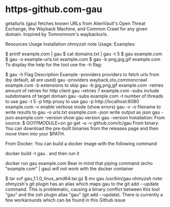# https-github.com-gau
getallurls (gau) fetches known URLs from AlienVault's Open Threat Exchange, the Wayback Machine, and Common Crawl for any given domain. Inspired by Tomnomnom's waybackurls.

Resources
Usage
Installation
ohmyzsh note
Usage:
Examples:

$ printf example.com | gau
$ cat domains.txt | gau -t 5
$ gau example.com
$ gau -o example-urls.txt example.com
$ gau -b png,jpg,gif example.com
To display the help for the tool use the -h flag:

$ gau -h
Flag	Description	Example
-providers	providers to fetch urls from (by default, all are used)	gau -providers wayback,otx,commoncrawl example.com
-b	extensions to skip	gau -b jpg,png,gif example.com
-retries	amount of retries for http client	gau -retries 7 example.com
-subs	include subdomains of target domain	gau -subs example.com
-t	number of threads to use	gau -t 5
-p	http proxy to use	gau -p http://localhost:8080 example.com
-v	enable verbose mode (show errors)	gau -v
-o	filename to write results to	gau -o urls.txt example.com
-json	write output as json	gau -json example.com
-version	show gau version	gau -version
Installation:
From source:
$ GO111MODULE=on go get -u -v github.com/lc/gau
From binary:
You can download the pre-built binaries from the releases page and then move them into your $PATH.

From Docker:
You can build a docker image with the following command

docker build -t gau .
and then run it

docker run gau example.com
Bear in mind that piping command (echo "example.com" | gau) will not work with the docker container

$ tar xvf gau_1.1.0_linux_amd64.tar.gz
$ mv gau /usr/bin/gau
ohmyzsh note:
ohmyzsh's git plugin has an alias which maps gau to the git add --update command. This is problematic, causing a binary conflict between this tool "gau" and the zsh plugin alias "gau" (git add --update). There is currently a few workarounds which can be found in this Github issue
